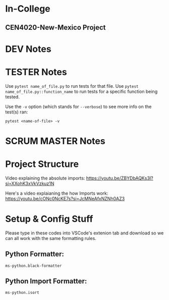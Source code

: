 # In-College
## CEN4020-New-Mexico Project

# DEV Notes

# TESTER Notes
Use `pytest name_of_file.py` to run tests for that file.
Use `pytest name_of_file.py::function_name` to run tests for a specific function being tested. 

Use the `-v` option (which stands for `--verbose`) to see more info on the test(s) ran:
```
pytest <name-of-file> -v
```

# SCRUM MASTER Notes


# Project Structure
Video explaining the absolute imports:
https://youtu.be/ZBYDbAQKs3I?si=XXohK3xVkVzkuz1N

Here's a video explaianing the how Imports work:
https://youtu.be/cONc0NcKE7s?si=JcMNeAfxNZNh0AZ3


# Setup & Config Stuff
Please type in these codes into VSCode's extenion tab and download
so we can all work with the same formatting rules. 

## Python Formatter: 
```
ms-python.black-formatter
```

## Python Import Formatter: 
```
ms-python.isort
```
